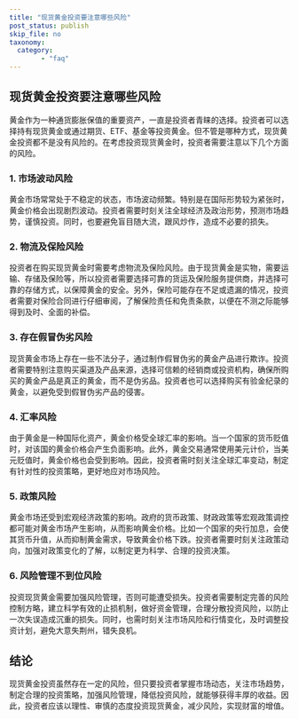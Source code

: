 ```yaml
---
title: "现货黄金投资要注意哪些风险"
post_status: publish
skip_file: no
taxonomy:
  category:
        - "faq"
---
```


## 现货黄金投资要注意哪些风险

黄金作为一种通货膨胀保值的重要资产，一直是投资者青睐的选择。投资者可以选择持有现货黄金或通过期货、ETF、基金等投资黄金。但不管是哪种方式，现货黄金投资都不是没有风险的。在考虑投资现货黄金时，投资者需要注意以下几个方面的风险。

### 1\. 市场波动风险

黄金市场常常处于不稳定的状态，市场波动频繁。特别是在国际形势较为紧张时，黄金价格会出现剧烈波动。投资者需要时刻关注全球经济及政治形势，预测市场趋势，谨慎投资。同时，也要避免盲目随大流，跟风炒作，造成不必要的损失。

### 2\. 物流及保险风险

投资者在购买现货黄金时需要考虑物流及保险风险。由于现货黄金是实物，需要运输、存储及保险等，所以投资者需要选择可靠的货运及保险服务提供商，并选择可靠的存储方式，以保障黄金的安全。另外，保险可能存在不足或遗漏的情况，投资者需要对保险合同进行仔细审阅，了解保险责任和免责条款，以便在不测之际能够得到及时、全面的补偿。

### 3\. 存在假冒伪劣风险

现货黄金市场上存在一些不法分子，通过制作假冒伪劣的黄金产品进行欺诈。投资者需要特别注意购买渠道及产品来源，选择可信赖的经销商或投资机构，确保所购买的黄金产品是真正的黄金，而不是伪劣品。投资者也可以选择购买有验金纪录的黄金，以避免受到假冒伪劣产品的侵害。

### 4\. 汇率风险

由于黄金是一种国际化资产，黄金价格受全球汇率的影响。当一个国家的货币贬值时，对该国的黄金价格会产生负面影响。此外，黄金交易通常使用美元计价，当美元贬值时，黄金价格也会受到影响。因此，投资者需时刻关注全球汇率变动，制定有针对性的投资策略，更好地应对市场风险。

### 5\. 政策风险

黄金市场还受到宏观经济政策的影响。政府的货币政策、财政政策等宏观政策调控都可能对黄金市场产生影响，从而影响黄金价格。比如一个国家的央行加息，会使其货币升值，从而抑制黄金需求，导致黄金价格下跌。投资者需要时刻关注政策动向，加强对政策变化的了解，以制定更为科学、合理的投资决策。

### 6\. 风险管理不到位风险

投资现货黄金需要加强风险管理，否则可能遭受损失。投资者需要制定完善的风险控制方略，建立科学有效的止损机制，做好资金管理，合理分散投资风险，以防止一次失误造成沉重的损失。同时，也需时刻关注市场风险和行情变化，及时调整投资计划，避免大意失荆州，错失良机。

## 结论

现货黄金投资虽然存在一定的风险，但只要投资者掌握市场动态，关注市场趋势，制定合理的投资策略，加强风险管理，降低投资风险，就能够获得丰厚的收益。因此，投资者应该以理性、审慎的态度投资现货黄金，减少风险，实现财富的增值。

